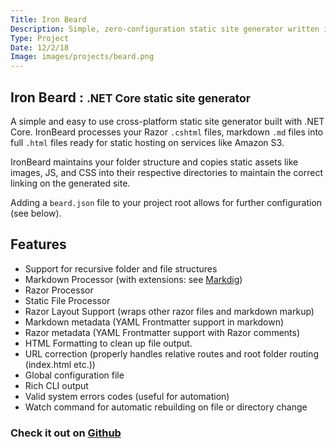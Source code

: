 ```yaml
---
Title: Iron Beard
Description: Simple, zero-configuration static site generator written in .NET Core.
Type: Project
Date: 12/2/18
Image: images/projects/beard.png
---
```


<article class="content">

# Iron Beard : <small>.NET Core static site generator</small>

A simple and easy to use cross-platform static site generator built with .NET Core. IronBeard processes your Razor `.cshtml` files, markdown `.md` files into full `.html` files ready for static hosting on services like Amazon S3.

IronBeard maintains your folder structure and copies static assets like images, JS, and CSS into their respective directories to maintain the correct linking on the generated site.

Adding a `beard.json` file to your project root allows for further configuration (see below).

## Features
- Support for recursive folder and file structures
- Markdown Processor (with extensions: see [Markdig](https://github.com/lunet-io/markdig))
- Razor Processor
- Static File Processor
- Razor Layout Support (wraps other razor files and markdown markup)
- Markdown metadata (YAML Frontmatter support in markdown)
- Razor metadata (YAML Frontmatter support with Razor comments)
- HTML Formatting to clean up file output. 
- URL correction (properly handles relative routes and root folder routing (index.html etc.))
- Global configuration file
- Rich CLI output
- Valid system errors codes (useful for automation)
- Watch command for automatic rebuilding on file or directory change

### Check it out on [Github](https://github.com/wkallhof/iron-beard)

</article>